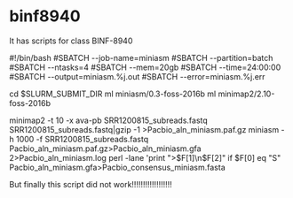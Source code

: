 # binf8940
It has scripts for class BINF-8940

#!/bin/bash
#SBATCH --job-name=miniasm
#SBATCH --partition=batch
#SBATCH --ntasks=4
#SBATCH --mem=20gb
#SBATCH --time=24:00:00
#SBATCH --output=miniasm.%j.out
#SBATCH --error=miniasm.%j.err

cd $SLURM_SUBMIT_DIR
ml miniasm/0.3-foss-2016b
ml minimap2/2.10-foss-2016b

minimap2 -t 10 -x ava-pb SRR1200815_subreads.fastq SRR1200815_subreads.fastq|gzip -1 >Pacbio_aln_miniasm.paf.gz
miniasm -h 1000 -f SRR1200815_subreads.fastq Pacbio_aln_miniasm.paf.gz>Pacbio_aln_miniasm.gfa 2>Pacbio_aln_miniasm.log
perl -lane 'print ">$F[1]\n$F[2]" if $F[0] eq "S" Pacbio_aln_miniasm.gfa>Pacbio_consensus_miniasm.fasta

But finally this script did not work!!!!!!!!!!!!!!!!!!
